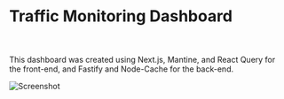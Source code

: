 <h1>Traffic Monitoring Dashboard</h1><br/><br/>
This dashboard was created using Next.js, Mantine, and React Query for the front-end, and Fastify and Node-Cache for the back-end.

![Screenshot](https://user-images.githubusercontent.com/49083863/220932670-8443ad30-5218-44cc-89ea-6ae7b937eb55.png)
